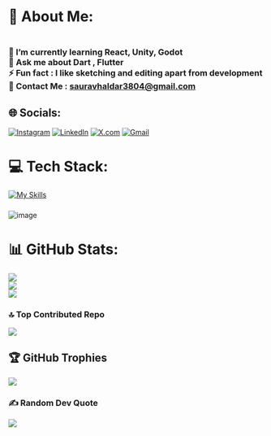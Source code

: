 # 💫 About Me:
### <br>🌱 I’m currently learning React, Unity, Godot<br>💬 Ask me about Dart , Flutter<br>⚡ Fun fact : I like sketching and editing apart from development<br>📮 Contact Me : sauravhaldar3804@gmail.com


## 🌐 Socials:
[![Instagram](https://skillicons.dev/icons?i=instagram)](https://instagram.com/sauravhaldar04)  [![LinkedIn](https://skillicons.dev/icons?i=linkedin)](https://linkedin.com/in/saurav-haldar-6376b9274/)  [![X.com](https://skillicons.dev/icons?i=twitter)](https://x.com/SauravHaldar04)  [![Gmail](https://skillicons.dev/icons?i=gmail)](mailto:sauravhaldar3804@gmail.com) 





# 💻 Tech Stack:
[![My Skills](https://skillicons.dev/icons?i=c,cs,java,python,html,css,js,ts,dart,flutter,firebase,nodejs,express,fastapi,mysql,postgresql,mongodb,supabase,googlecloud,docker,unity,godot,postman,git,github,vscode,visualstudio,npm,selenium,aftereffects,premiere,figma)](https://skillicons.dev)

###
###
![image](https://github.com/SauravHaldar04/SauravHaldar04/assets/143389228/39da5851-0440-40ce-a8c0-a989a169980e)  




# 📊 GitHub Stats:

![](https://github-readme-stats.vercel.app/api?username=SauravHaldar04&theme=dark&hide_border=false&include_all_commits=false&count_private=false)<br/>
![](https://github-readme-streak-stats.herokuapp.com/?user=SauravHaldar04&theme=dark&hide_border=false)<br/>
![](https://github-readme-stats.vercel.app/api/top-langs/?username=SauravHaldar04&theme=dark&hide_border=false&include_all_commits=false&count_private=false&layout=compact)

### 🔝 Top Contributed Repo
![](https://github-contributor-stats.vercel.app/api?username=SauravHaldar04&limit=5&theme=dark&combine_all_yearly_contributions=true)

## 🏆 GitHub Trophies
![](https://github-profile-trophy.vercel.app/?username=SauravHaldar04&theme=monokai&no-frame=false&no-bg=true&margin-w=4)

### ✍️ Random Dev Quote
![](https://quotes-github-readme.vercel.app/api?type=horizontal&theme=radical)




<!-- Proudly created with GPRM ( https://gprm.itsvg.in ) -->
